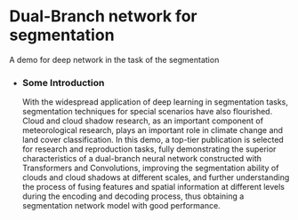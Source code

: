 # Dual-Branch network for segmentation
 A demo for deep network in the task of the segmentation
- ### Some Introduction    
    With the widespread application of deep learning in segmentation tasks, segmentation techniques for special scenarios have also flourished. Cloud and cloud shadow research, as an important component of meteorological research, plays an important role in climate change and land cover classification. In this demo, a top-tier publication is selected for research and reproduction tasks, fully demonstrating the superior characteristics of a dual-branch neural network constructed with Transformers and Convolutions, improving the segmentation ability of clouds and cloud shadows at different scales, and further understanding the process of fusing features and spatial information at different levels during the encoding and decoding process, thus obtaining a segmentation network model with good performance.

